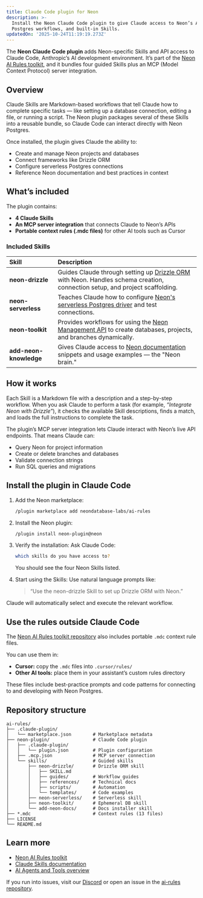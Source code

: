 ```yaml
---
title: Claude Code plugin for Neon
description: >-
  Install the Neon Claude Code plugin to give Claude access to Neon’s APIs,
  Postgres workflows, and built-in Skills.
updatedOn: '2025-10-24T11:19:19.273Z'
---
```


The **Neon Claude Code plugin** adds Neon-specific Skills and API access to Claude Code, Anthropic’s AI development environment. It’s part of the [Neon AI Rules toolkit](https://github.com/neondatabase-labs/ai-rules), and it bundles four guided Skills plus an MCP (Model Context Protocol) server integration.

## Overview

Claude Skills are Markdown-based workflows that tell Claude how to complete specific tasks — like setting up a database connection, editing a file, or running a script. The Neon plugin packages several of these Skills into a reusable bundle, so Claude Code can interact directly with Neon Postgres.

Once installed, the plugin gives Claude the ability to:

- Create and manage Neon projects and databases
- Connect frameworks like Drizzle ORM
- Configure serverless Postgres connections
- Reference Neon documentation and best practices in context

## What’s included

The plugin contains:

- **4 Claude Skills**
- **An MCP server integration** that connects Claude to Neon’s APIs
- **Portable context rules (.mdc files)** for other AI tools such as Cursor

### Included Skills

| Skill                  | Description                                                                                                                                                                         |
| :--------------------- | :---------------------------------------------------------------------------------------------------------------------------------------------------------------------------------- |
| **neon-drizzle**       | Guides Claude through setting up [Drizzle ORM](https://orm.drizzle.team) with Neon. Handles schema creation, connection setup, and project scaffolding.                             |
| **neon-serverless**    | Teaches Claude how to configure [Neon's serverless Postgres driver](https://neon.com/docs/serverless/serverless-driver) and test connections.                                       |
| **neon-toolkit**       | Provides workflows for using the [Neon Management API](https://api-docs.neon.tech/reference/getting-started-with-neon-api) to create databases, projects, and branches dynamically. |
| **add-neon-knowledge** | Gives Claude access to [Neon documentation](https://neon.com/docs/introduction) snippets and usage examples — the "Neon brain."                                                     |

## How it works

Each Skill is a Markdown file with a description and a step-by-step workflow. When you ask Claude to perform a task (for example, _“Integrate Neon with Drizzle”_), it checks the available Skill descriptions, finds a match, and loads the full instructions to complete the task.

The plugin’s MCP server integration lets Claude interact with Neon’s live API endpoints. That means Claude can:

- Query Neon for project information
- Create or delete branches and databases
- Validate connection strings
- Run SQL queries and migrations

## Install the plugin in Claude Code

1. Add the Neon marketplace:

   ```bash
   /plugin marketplace add neondatabase-labs/ai-rules
   ```

2. Install the Neon plugin:

   ```bash
   /plugin install neon-plugin@neon
   ```

3. Verify the installation:
   Ask Claude Code:

   ```bash
   which skills do you have access to?
   ```

   You should see the four Neon Skills listed.

4. Start using the Skills:
   Use natural language prompts like:
   > “Use the neon-drizzle Skill to set up Drizzle ORM with Neon.”

Claude will automatically select and execute the relevant workflow.

## Use the rules outside Claude Code

The [Neon AI Rules toolkit repository](https://github.com/neondatabase-labs/ai-rules) also includes portable `.mdc` context rule files.

You can use them in:

- **Cursor:** copy the `.mdc` files into `.cursor/rules/`
- **Other AI tools:** place them in your assistant’s custom rules directory

These files include best-practice prompts and code patterns for connecting to and developing with Neon Postgres.

## Repository structure

```
ai-rules/
├── .claude-plugin/
│   └── marketplace.json        # Marketplace metadata
├── neon-plugin/                # Claude Code plugin
│   ├── .claude-plugin/
│   │   └── plugin.json         # Plugin configuration
│   ├── .mcp.json               # MCP server connection
│   └── skills/                 # Guided skills
│       ├── neon-drizzle/       # Drizzle ORM skill
│       │   ├── SKILL.md
│       │   ├── guides/         # Workflow guides
│       │   ├── references/     # Technical docs
│       │   ├── scripts/        # Automation
│       │   └── templates/      # Code examples
│       ├── neon-serverless/    # Serverless skill
│       ├── neon-toolkit/       # Ephemeral DB skill
│       └── add-neon-docs/      # Docs installer skill
├── *.mdc                       # Context rules (13 files)
├── LICENSE
└── README.md
```

## Learn more

- [Neon AI Rules toolkit](https://github.com/neondatabase-labs/ai-rules)
- [Claude Skills documentation](https://docs.anthropic.com/en/docs/agents/claude-code)
- [AI Agents and Tools overview](/docs/ai/ai-agents-tools)

If you run into issues, visit our [Discord](https://discord.gg/neondatabase) or open an issue in the [ai-rules repository](https://github.com/neondatabase-labs/ai-rules/issues).
